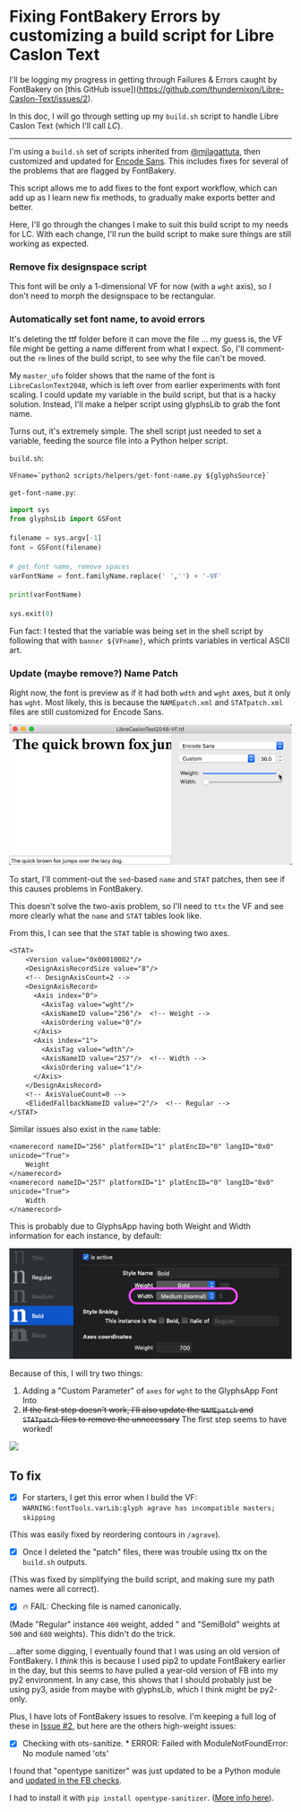 # Fixing FontBakery Errors by customizing a build script for Libre Caslon Text

I'll be logging my progress in getting through Failures & Errors caught by FontBakery on [this GitHub issue])(https://github.com/thundernixon/Libre-Caslon-Text/issues/2).

In this doc, I will go through setting up my `build.sh` script to handle Libre Caslon Text (which I'll call *LC*).

---

I'm using a `build.sh` set of scripts inherited from [@mjlagattuta](https://github.com/mjlagattuta), then customized and updated for [Encode Sans](https://github.com/thundernixon/Encode-Sans). This includes fixes for several of the problems that are flagged by FontBakery.

This script allows me to add fixes to the font export workflow, which can add up as I learn new fix methods, to gradually make exports better and better.

Here, I'll go through the changes I make to suit this build script to my needs for LC. With each change, I'll run the build script to make sure things are still working as expected. 

### Remove fix designspace script

This font will be only a 1-dimensional VF for now (with a `wght` axis), so I don't need to morph the designspace to be rectangular.

### Automatically set font name, to avoid errors

It's deleting the ttf folder before it can move the file ... my guess is, the VF file might be getting a name different from what I expect. So, I'll comment-out the `rm` lines of the build script, to see why the file can't be moved.

My `master_ufo` folder shows that the name of the font is `LibreCaslonText2048`, which is left over from earlier experiments with font scaling. I could update my variable in the build script, but that is a hacky solution. Instead, I'll make a helper script using glyphsLib to grab the font name.

Turns out, it's extremely simple. The shell script just needed to set a variable, feeding the source file into a Python helper script.

`build.sh`:
```Shell
VFname=`python2 scripts/helpers/get-font-name.py ${glyphsSource}`
```

`get-font-name.py`:
```Python
import sys
from glyphsLib import GSFont

filename = sys.argv[-1]
font = GSFont(filename)

# get font name, remove spaces
varFontName = font.familyName.replace(' ','') + '-VF'

print(varFontName)

sys.exit(0)
```

Fun fact: I tested that the variable was being set in the shell script by following that with `banner ${VFname}`, which prints variables in vertical ASCII art.

### Update (maybe remove?) Name Patch

Right now, the font is preview as if it had both `wdth` and `wght` axes, but it only has `wght`. Most likely, this is because the `NAMEpatch.xml` and `STATpatch.xml` files are still customized for Encode Sans.

![](assets/axis-error.gif)

To start, I'll comment-out the `sed`-based `name` and `STAT` patches, then see if this causes problems in FontBakery.

This doesn't solve the two-axis problem, so I'll need to `ttx` the VF and see more clearly what the `name` and `STAT` tables look like.

From this, I can see that the `STAT` table is showing two axes.

```
<STAT>
    <Version value="0x00010002"/>
    <DesignAxisRecordSize value="8"/>
    <!-- DesignAxisCount=2 -->
    <DesignAxisRecord>
      <Axis index="0">
        <AxisTag value="wght"/>
        <AxisNameID value="256"/>  <!-- Weight -->
        <AxisOrdering value="0"/>
      </Axis>
      <Axis index="1">
        <AxisTag value="wdth"/>
        <AxisNameID value="257"/>  <!-- Width -->
        <AxisOrdering value="1"/>
      </Axis>
    </DesignAxisRecord>
    <!-- AxisValueCount=0 -->
    <ElidedFallbackNameID value="2"/>  <!-- Regular -->
</STAT>
```

Similar issues also exist in the `name` table:

```
<namerecord nameID="256" platformID="1" platEncID="0" langID="0x0" unicode="True">
    Weight
</namerecord>
<namerecord nameID="257" platformID="1" platEncID="0" langID="0x0" unicode="True">
    Width
</namerecord>
```

This is probably due to GlyphsApp having both Weight and Width information for each instance, by default:

![](assets/glyphsapp-instance.png)

Because of this, I will try two things:
1. Adding a "Custom Parameter" of `axes` for `wght` to the GlyphsApp Font Into
1. ~~If the first step doesn't work, I'll also update the `NAMEpatch` and `STATpatch` files to remove the unnecessary~~ The first step seems to have worked!

![](assets/axis-fixed.png)

## To fix

- [x] For starters, I get this error when I build the VF: `WARNING:fontTools.varLib:glyph agrave has incompatible masters; skipping`

(This was easily fixed by reordering contours in `/agrave`).

- [x] Once I deleted the "patch" files, there was trouble using ttx on the `build.sh` outputs. 

(This was fixed by simplifying the build script, and making sure my path names were all correct).

- [x]  :fire: FAIL:</b> Checking file is named canonically.

(Made "Regular" instance `400` weight, added " and "SemiBold" weights at `500` and `600` weights). This didn't do the trick.

...after some digging, I eventually found that I was using an old version of FontBakery. I *think* this is because I used pip2 to update FontBakery earlier in the day, but this seems to have pulled a year-old version of FB into my py2 environment. In any case, this shows that I should probably just be using py3, aside from maybe with glyphsLib, which I think might be py2-only.

Plus, I have lots of FontBakery issues to resolve. I'm keeping a full log of these in [Issue #2](https://github.com/thundernixon/Libre-Caslon-Text/issues/2), but here are the others high-weight issues:

- [x]  Checking with ots-sanitize. * ERROR: Failed with ModuleNotFoundError: No module named 'ots'

I found that "opentype sanitizer" was just updated to be a Python module and [updated in the FB checks](https://github.com/googlefonts/fontbakery/pull/2092).

I had to install it with `pip install opentype-sanitizer`. ([More info here](https://pypi.org/project/opentype-sanitizer/)).


